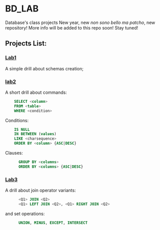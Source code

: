 # BD_LAB
Database's class projects
New year, new *non sono bello ma patcho*, new repository! More info will be added to this repo soon! Stay tuned!

## Projects List:
### [Lab1](lab1/)
  A simple drill about schemas creation;
### [lab2](lab2/)
  A short drill about commands:
  ```sql
      SELECT <column>
      FROM <table>
      WHERE <condition>
  ```
  Conditions:

  ```sql
      IS NULL
      IN BETWEEN (values)
      LIKE <charsequence>
      ORDER BY <column> {ASC|DESC}
  ```
  Clauses:
```sql
      GROUP BY <columns>
      ORDER BY <columns> {ASC|DESC}
```
### [Lab3](lab3/)
A drill about join operator variants:
```sql
      <Q1> JOIN <Q2>
      <Q1> LEFT JOIN <Q2>, <Q1> RIGHT JOIN <Q2>
```
  and set operations:
```sql
      UNION, MINUS, EXCEPT, INTERSECT
```

